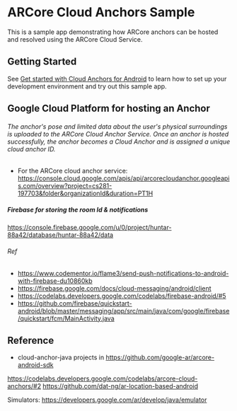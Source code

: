 # ARCore Cloud Anchors Sample

This is a sample app demonstrating how ARCore anchors can be hosted and resolved
using the ARCore Cloud Service.

## Getting Started

 See [Get started with Cloud Anchors for Android](https://developers.google.com/ar/develop/java/cloud-anchors/cloud-anchors-quickstart-android)
 to learn how to set up your development environment and try out this sample app.

 
 

## Google Cloud Platform  for hosting an Anchor
###### The anchor's pose and limited data about the user's physical surroundings is uploaded to the ARCore Cloud Anchor Service. Once an anchor is hosted successfully, the anchor becomes a Cloud Anchor and is assigned a unique cloud anchor ID.
- For the ARCore cloud anchor service: https://console.cloud.google.com/apis/api/arcorecloudanchor.googleapis.com/overview?project=cs281-197703&folder&organizationId&duration=PT1H

##### Firebase for storing the room Id & notifications
https://console.firebase.google.com/u/0/project/huntar-88a42/database/huntar-88a42/data

###### Ref
- https://www.codementor.io/flame3/send-push-notifications-to-android-with-firebase-du10860kb
- https://firebase.google.com/docs/cloud-messaging/android/client
- https://codelabs.developers.google.com/codelabs/firebase-android/#5
- https://github.com/firebase/quickstart-android/blob/master/messaging/app/src/main/java/com/google/firebase/quickstart/fcm/MainActivity.java

## Reference
- cloud-anchor-java projects in https://github.com/google-ar/arcore-android-sdk


https://codelabs.developers.google.com/codelabs/arcore-cloud-anchors/#2
https://github.com/dat-ng/ar-location-based-android


Simulators: 
https://developers.google.com/ar/develop/java/emulator